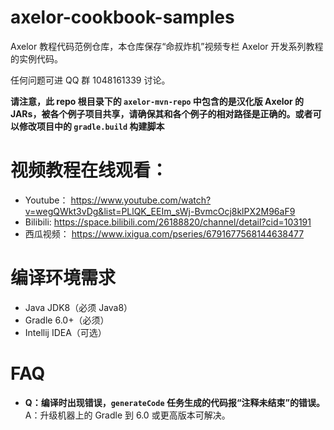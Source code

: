 # axelor-cookbook-samples

Axelor 教程代码范例仓库，本仓库保存“命叔炸机”视频专栏 Axelor 开发系列教程的实例代码。

任何问题可进 QQ 群 1048161339 讨论。

**请注意，此 repo 根目录下的 `axelor-mvn-repo` 中包含的是汉化版 Axelor 的 JARs，被各个例子项目共享，请确保其和各个例子的相对路径是正确的。或者可以修改项目中的 `gradle.build` 构建脚本**

# 视频教程在线观看：

* Youtube： https://www.youtube.com/watch?v=wegQWkt3vDg&list=PLlQK_EEIm_sWj-BvmcOcj8klPX2M96aF9
* Bilibili: https://space.bilibili.com/26188820/channel/detail?cid=103191
* 西瓜视频： https://www.ixigua.com/pseries/6791677568144638477

# 编译环境需求

* Java JDK8（必须 Java8）
* Gradle 6.0+（必须）
* Intellij IDEA（可选）


# FAQ

* **Q：编译时出现错误，`generateCode` 任务生成的代码报“注释未结束”的错误。** A：升级机器上的 Gradle 到 6.0 或更高版本可解决。

